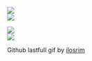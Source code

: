 [![](https://img.shields.io/badge/Made%20With-Github%20Spray-lightgrey.svg?style=for-the-badge&logo=github)](https://github.com/Annihil/github-spray)  
[![](https://i.imgur.com/2DrTn0Z.gif)](https://github.com/Annihil/github-spray)

<div style="display:flex;flex-direction:column;">
  <a href="https://github.com/Annihil/github-spray">
    <img src="https://img.shields.io/badge/Made%20With-Github%20Spray-lightgrey.svg?style=for-the-badge&logo=github" />
  </a>
  <a href="https://github.com/Annihil/github-spray">
    <img src="https://i.imgur.com/2DrTn0Z.gif" />
  </a>
</div>
  
<p>
  Github lastfull gif by <a href="https://t.me/ilosrim" target="_blank">ilosrim</a>
</p>
